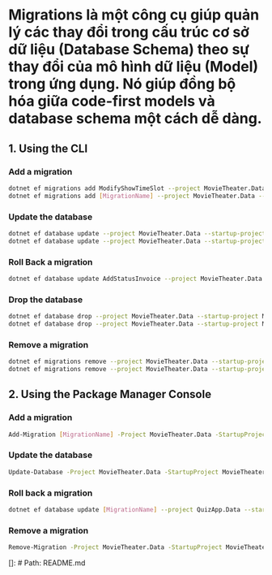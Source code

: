 # Migrations là một công cụ giúp quản lý các thay đổi trong cấu trúc cơ sở dữ liệu (Database Schema) theo sự thay đổi của mô hình dữ liệu (Model) trong ứng dụng. Nó giúp đồng bộ hóa giữa code-first models và database schema một cách dễ dàng.

## 1. Using the CLI

### Add a migration
```bash
dotnet ef migrations add ModifyShowTimeSlot --project MovieTheater.Data --startup-project MovieTheater.WebAPI --context MovieTheaterDbContext --output-dir Migrations
dotnet ef migrations add [MigrationName] --project MovieTheater.Data --startup-project MovieTheater.API --context StorageDbContext --output-dir Migrations/Storage
```

### Update the database
```bash
dotnet ef database update --project MovieTheater.Data --startup-project MovieTheater.WebAPI --context MovieTheaterDbContext
dotnet ef database update --project MovieTheater.Data --startup-project MovieTheater.WebAPI --context StorageDbContext
```

### Roll Back a migration
```bash
dotnet ef database update AddStatusInvoice --project MovieTheater.Data --startup-project MovieTheater.WebAPI --context MovieTheaterDbContext
```

### Drop the database
```bash
dotnet ef database drop --project MovieTheater.Data --startup-project MovieTheater.WebAPI --context MovieTheaterDbContext
dotnet ef database drop --project MovieTheater.Data --startup-project MovieTheater.WebAPI --context StorageDbContext
```

### Remove a migration
```bash
dotnet ef migrations remove --project MovieTheater.Data --startup-project MovieTheater.WebAPI --context MovieTheaterDbContext
dotnet ef migrations remove --project MovieTheater.Data --startup-project MovieTheater.API --context StorageDbContext
```

## 2. Using the Package Manager Console
### Add a migration
```bash
Add-Migration [MigrationName] -Project MovieTheater.Data -StartupProject MovieTheater.WebAPI -Context MovieTheaterDbContext -OutputDir MovieTheater.Data/Migrations
```

### Update the database
```bash
Update-Database -Project MovieTheater.Data -StartupProject MovieTheater.WebAPI -Context MovieTheaterDbContext
```

### Roll back a migration
```bash
dotnet ef database update [MigrationName] --project QuizApp.Data --startup-project QuizApp.WebAPI --context QuizAppDbContext
```

### Remove a migration
```bash
Remove-Migration -Project MovieTheater.Data -StartupProject MovieTheater.WebAPI -Context MovieTheaterDbContext
```

[]: # Path: README.md
